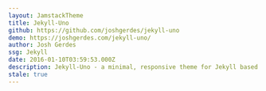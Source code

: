 ```yaml
---
layout: JamstackTheme
title: Jekyll-Uno
github: https://github.com/joshgerdes/jekyll-uno
demo: https://joshgerdes.com/jekyll-uno/
author: Josh Gerdes
ssg: Jekyll
date: 2016-01-10T03:59:53.000Z
description: Jekyll-Uno - a minimal, responsive theme for Jekyll based on Uno for Ghost
stale: true
---
```

